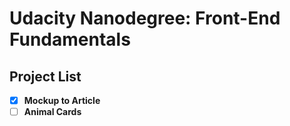 # Udacity Nanodegree: Front-End Fundamentals 

## Project List

- [x] **Mockup to Article**
- [ ] **Animal Cards**